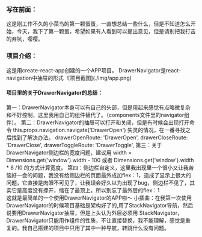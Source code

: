 <h3>写在前面：</h3>
<div>
  这是刚工作不久的小菜鸟的第一颗蛋蛋，一直想总结一些什么，但是不知道怎么开始，今天，我下了第一颗蛋，希望如果有人看到可以提出意见，但是请别把我打击的弃坑，嘤嘤。
</div>
<h3>项目介绍：</h3>
<div>这是用create-react-app创建的一个APP项目。
  DrawerNavigator是react-navigation中抽屉的形式
  ![项目截图](./img/app.png)
</div>
<h4>项目里的关于DrawerNavigator的总结：</h4>
<div>
  第一：DrawerNavigator本身可以有自己的头部，但是用起来感觉有点略微复杂和不好控制，这里我用自己的组件替代了。（components文件里的navigator组件）。
  第二：DrawerNavigator的抽屉可以打开和关闭，但是有时候会出现打开命令 this.props.navigation.navigate('DrawerOpen') 失灵的情况，在一番寻找之后找到了解决办法。
  drawerOpenRoute: 'DrawerOpen',
  drawerCloseRoute: 'DrawerClose',
  drawerToggleRoute: 'DrawerToggle',  
  第三：关于DrawerNavigator侧边栏的宽度问题，建议用 width = Dimensions.get('window').width - 100 或者 Dimensions.get('window').width * 8 /10 的方式计算宽度。
第四：侧边栏自定义，这里我出现里一个很小又让我苦恼好一会的问题，我没有给侧边栏的页面最外成加flex：1，造成了显示上很大的问题，它直接是肉眼不可见了，让我误会好久以为出现了bug，侧边栏不见了，其实它是高度没有撑开，缩在了最顶上。所以别忘了最外层的flex：1
</div>
这就是最简单的一个使用DrawerNavigator的APP啦～
小插曲：在我第一次使用DrawerNavigator的时候项目基础是架构好了的,用了StackNavigator导航，然后说要用DrawerNavigator抽屉，但是上头认为外层必须用
StackNavigator，DrawerNavigator只能用作组件的性质，不让直接替换，我不能理解，感觉是重复的。我自己搭建的项目中只用了其中一种导航，转跳什么没有问题。
